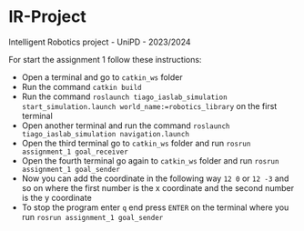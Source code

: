 # IR-Project
Intelligent Robotics project - UniPD - 2023/2024


For start the assignment 1 follow these instructions:

- Open a terminal and go to `catkin_ws` folder
- Run the command `catkin build`
- Run the command `roslaunch tiago_iaslab_simulation start_simulation.launch world_name:=robotics_library` on the first terminal
- Open another terminal and run the command `roslaunch tiago_iaslab_simulation navigation.launch`
- Open the third terminal go to `catkin_ws` folder and run `rosrun assignment_1 goal_receiver`
- Open the fourth terminal go again to `catkin_ws` folder and run `rosrun assignment_1 goal_sender`
- Now you can add the coordinate in the following way `12 0` or `12 -3` and so on where the first number is the x coordinate and the second number is the y coordinate
- To stop the program enter `q` end press `ENTER` on the terminal where you run `rosrun assignment_1 goal_sender`
